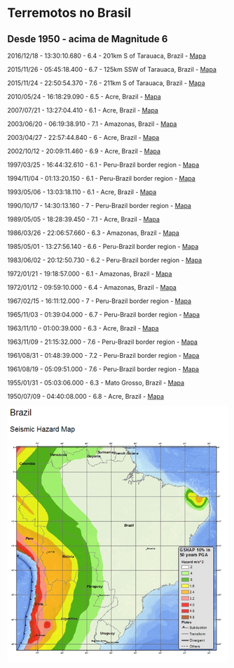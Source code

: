 # Terremotos no Brasil #
## Desde 1950 - acima de Magnitude 6 ##

2016/12/18 - 13:30:10.680 - 6.4 - 201km S of Tarauaca, Brazil - [Mapa](https://earthquake.usgs.gov/earthquakes/eventpage/us200082an#region-info)

2015/11/26 - 05:45:18.400 - 6.7 - 125km SSW of Tarauaca, Brazil - [Mapa](https://earthquake.usgs.gov/earthquakes/eventpage/us100041f1#region-info)

2015/11/24 - 22:50:54.370 - 7.6 - 211km S of Tarauaca, Brazil - [Mapa](https://earthquake.usgs.gov/earthquakes/eventpage/us100040x6#region-info)

2010/05/24 - 16:18:29.090 - 6.5 - Acre, Brazil - [Mapa](https://earthquake.usgs.gov/earthquakes/eventpage/usp000hd4k#region-info)

2007/07/21 - 13:27:04.410 - 6.1 - Acre, Brazil - [Mapa](https://earthquake.usgs.gov/earthquakes/eventpage/usp000fgsv#region-info)

2003/06/20 - 06:19:38.910 - 7.1 - Amazonas, Brazil - [Mapa](https://earthquake.usgs.gov/earthquakes/eventpage/usp000c0ag#region-info)

2003/04/27 - 22:57:44.840 - 6    - Acre, Brazil - [Mapa](https://earthquake.usgs.gov/earthquakes/eventpage/usp000bw3r#region-info)

2002/10/12 - 20:09:11.460 - 6.9 - Acre, Brazil - [Mapa](https://earthquake.usgs.gov/earthquakes/eventpage/usp000bed7#region-info)

1997/03/25 - 16:44:32.610 - 6.1 - Peru-Brazil border region - [Mapa](https://earthquake.usgs.gov/earthquakes/eventpage/usp0007zdt#region-info)

1994/11/04 - 01:13:20.150 - 6.1 - Peru-Brazil border region - [Mapa](https://earthquake.usgs.gov/earthquakes/eventpage/usp0006n3b#region-info)

1993/05/06 - 13:03:18.110 - 6.1 - Acre, Brazil - [Mapa](https://earthquake.usgs.gov/earthquakes/eventpage/usp0005saj#region-info)

1990/10/17 - 14:30:13.160 - 7    - Peru-Brazil border region - [Mapa](https://earthquake.usgs.gov/earthquakes/eventpage/usp0004fv5#region-info)

1989/05/05 - 18:28:39.450 - 7.1 - Acre, Brazil - [Mapa](https://earthquake.usgs.gov/earthquakes/eventpage/usp0003uxu#region-info)

1986/03/26 - 22:06:57.660 - 6.3 - Amazonas, Brazil - [Mapa](https://earthquake.usgs.gov/earthquakes/eventpage/usp0002san#region-info)

1985/05/01 - 13:27:56.140 - 6.6 - Peru-Brazil border region - [Mapa](https://earthquake.usgs.gov/earthquakes/eventpage/usp0002ec4#region-info)

1983/06/02 - 20:12:50.730 - 6.2 - Peru-Brazil border region - [Mapa](https://earthquake.usgs.gov/earthquakes/eventpage/usp0001vvq#region-info)

1972/01/21 - 19:18:57.000 - 6.1 - Amazonas, Brazil - [Mapa](https://earthquake.usgs.gov/earthquakes/eventpage/iscgem777108#region-info)

1972/01/12 - 09:59:10.000 - 6.4 - Amazonas, Brazil - [Mapa](https://earthquake.usgs.gov/earthquakes/eventpage/iscgem776874#region-info)

1967/02/15 - 16:11:12.000 - 7    - Peru-Brazil border region - [Mapa](https://earthquake.usgs.gov/earthquakes/eventpage/iscgem838830#region-info)

1965/11/03 - 01:39:04.000 - 6.7 - Peru-Brazil border region - [Mapa](https://earthquake.usgs.gov/earthquakes/eventpage/iscgem852129#region-info)

1963/11/10 - 01:00:39.000 - 6.3 - Acre, Brazil - [Mapa](https://earthquake.usgs.gov/earthquakes/eventpage/iscgem873510#region-info)

1963/11/09 - 21:15:32.000 - 7.6 - Peru-Brazil border region - [Mapa](https://earthquake.usgs.gov/earthquakes/eventpage/iscgem17294529#region-info)

1961/08/31 - 01:48:39.000 - 7.2 - Peru-Brazil border region - [Mapa](https://earthquake.usgs.gov/earthquakes/eventpage/iscgem877295#region-info)

1961/08/19 - 05:09:51.000 - 7.6 - Peru-Brazil border region - [Mapa](https://earthquake.usgs.gov/earthquakes/eventpage/iscgem877215#region-info)

1955/01/31 - 05:03:06.000 - 6.3 - Mato Grosso, Brazil - [Mapa](https://earthquake.usgs.gov/earthquakes/eventpage/iscgem889170#region-info)

1950/07/09 - 04:40:08.000 - 6.8 - Acre, Brazil - [Mapa](https://earthquake.usgs.gov/earthquakes/eventpage/iscgem895577#region-info)

![](sismos_brazil.jpg)

